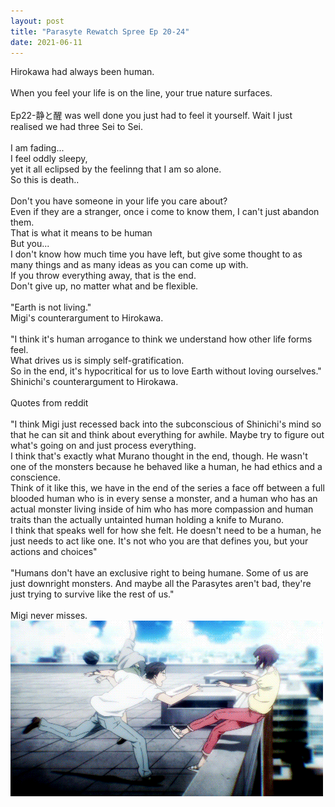 ```yaml
---
layout: post
title: "Parasyte Rewatch Spree Ep 20-24"
date: 2021-06-11
---
```

Hirokawa had always been human. <br><br>
When you feel your life is on the line, your true nature surfaces.<br><br>
Ep22-静と醒 was well done you just had to feel it yourself. Wait I just realised we had three Sei to Sei.<br><br>
I am fading...<br>
I feel oddly sleepy,<br>
yet it all eclipsed by the feelinng that I am so alone.<br>
So this is death..<br><br>
Don't you have someone in your life you care about?<br>
Even if they are a stranger, once i come to know them, I can't just abandon them.<br>
That is what it means to be human<br>
But you...<br>
I don't know how much time you have left, but give some thought to as many things and as many ideas as you can come up with.<br>
If you throw everything away, that is the end.<br>
Don't give up, no matter what and be flexible.<br><br>
"Earth is not living." <br>
Migi's counterargument to Hirokawa.<br><br>
"I think it's human arrogance to think we understand how other life forms feel.<br>
What drives us is simply self-gratification.<br>
So in the end, it's hypocritical for us to love Earth without loving ourselves."<br>
Shinichi's counterargument to Hirokawa.<br><br>
Quotes from reddit<br><br>
"I think Migi just recessed back into the subconscious of Shinichi's mind so that he can sit and think about everything for awhile. Maybe try to figure out what's going on and just process everything.<br>
I think that's exactly what Murano thought in the end, though. He wasn't one of the monsters because he behaved like a human, he had ethics and a conscience.<br>
Think of it like this, we have in the end of the series a face off between a full blooded human who is in every sense a monster, and a human who has an actual monster living inside of him who has more compassion and human traits than the actually untainted human holding a knife to Murano.<br>
I think that speaks well for how she felt. He doesn't need to be a human, he just needs to act like one. It's not who you are that defines you, but your actions and choices"<br><br>
"Humans don't have an exclusive right to being humane. Some of us are just downright monsters. And maybe all the Parasytes aren't bad, they're just trying to survive like the rest of us."<br><br>
Migi never misses.<br>
<a href="#img1"><img src="/images/miginevermiss.gif"></a>
<a href="#_" class="lightbox" id="img1"><span style="background-image: url('/images/murano.png')"></span></a>
